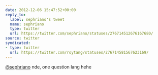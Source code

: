 ```yaml
---
date: 2012-12-06 15:47:52+00:00
reply_to:
  label: sephriano's tweet
  name: sephriano
  type: twitter
  url: https://twitter.com/sephriano/statuses/276714512676167680/
source: twitter
syndicated:
- type: twitter
  url: https://twitter.com/roytang/statuses/276714581567623169/
---
```


[@sephriano](https://twitter.com/sephriano/) nde, one question lang hehe